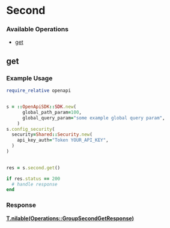 # Second


### Available Operations

* [get](#get)

## get

### Example Usage

```ruby
require_relative openapi


s = ::OpenApiSDK::SDK.new(
      global_path_param=100,
      global_query_param="some example global query param",
    )
s.config_security(
  security=Shared::Security.new(
    api_key_auth="Token YOUR_API_KEY",
  )
)

    
res = s.second.get()

if res.status == 200
  # handle response
end

```


### Response

**[T.nilable(Operations::GroupSecondGetResponse)](../../models/operations/groupsecondgetresponse.md)**

